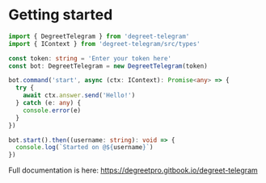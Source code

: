 # Getting started

```typescript
import { DegreetTelegram } from 'degreet-telegram'
import { IContext } from 'degreet-telegram/src/types'

const token: string = 'Enter your token here'
const bot: DegreetTelegram = new DegreetTelegram(token)

bot.command('start', async (ctx: IContext): Promise<any> => {
  try {
    await ctx.answer.send('Hello!')
  } catch (e: any) {
    console.error(e)
  }
})

bot.start().then((username: string): void => {
  console.log(`Started on @${username}`)
})
```

Full documentation is here: https://degreetpro.gitbook.io/degreet-telegram
